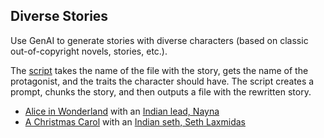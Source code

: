## Diverse Stories

Use GenAI to generate stories with diverse characters (based on classic out-of-copyright novels, stories, etc.).

The [script](diverse_stories.py) takes the name of the file with the story, gets the name of the protagonist, and the traits the character should have. The script creates a prompt, chunks the story, and then outputs a file with the rewritten story.

* [Alice in Wonderland](./alice_in_wonderland.txt) with an [Indian lead, Nayna](./alice_in_wonderland.rewritten.txt)
* [A Christmas Carol](./christmas_carol.txt) with an [Indian seth, Seth Laxmidas](./christmas_carol.rewritten.txt)
